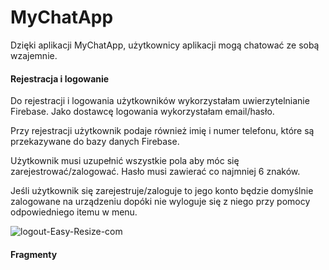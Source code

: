 # MyChatApp

Dzięki aplikacji MyChatApp, użytkownicy aplikacji mogą chatować ze sobą wzajemnie.

####  Rejestracja i logowanie
Do rejestracji i logowania użytkowników wykorzystałam uwierzytelnianie Firebase. Jako dostawcę logowania wykorzystałam email/hasło.

Przy rejestracji użytkownik podaje również imię i numer telefonu, które są przekazywane do bazy danych Firebase.

Użytkownik musi uzupełnić wszystkie pola aby móc się zarejestrować/zalogować. Hasło musi zawierać co najmniej 6 znaków.

Jeśli użytkownik się zarejestruje/zaloguje to jego konto będzie domyślnie zalogowane na urządzeniu dopóki nie wyloguje się z niego przy pomocy odpowiedniego itemu w menu.

<img src="https://i.ibb.co/Qvn932S/logout-Easy-Resize-com.jpg" alt="logout-Easy-Resize-com" border="0">

####  Fragmenty
